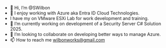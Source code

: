 - 👋 Hi, I’m @SWilbon
- 👀 I enjoy working with Azure aka Entra ID Cloud Technologies.
-  I have my on VMware ESXi Lab for work development and training.
- 🌱 I’m currently working on development of a Security Server C# Solution 2025.
- 💞️ I’m looking to collaborate on developing better ways to manage Azure.
- 📫 How to reach me wilbonworks@gmail.com

<!---
SWilbon/SWilbon is a ✨ special ✨ repository because its `README.md` (this file) appears on your GitHub profile.
You can click the Preview link to take a look at your changes.
--->
